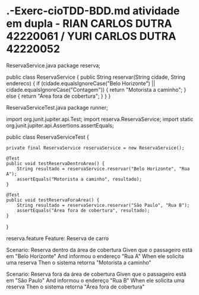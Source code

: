 # .-Exerc-cioTDD-BDD.md    atividade em dupla - RIAN CARLOS DUTRA 42220061 / YURI CARLOS DUTRA 42220052
ReservaService.java
package reserva;

public class ReservaService {
    public String reservar(String cidade, String endereco) {
        if (cidade.equalsIgnoreCase("Belo Horizonte") || cidade.equalsIgnoreCase("Contagem")) {
            return "Motorista a caminho";
        } else {
            return "Área fora de cobertura";
        }
    }
}

ReservaServiceTest.java
package runner;

import org.junit.jupiter.api.Test;
import reserva.ReservaService;
import static org.junit.jupiter.api.Assertions.assertEquals;

public class ReservaServiceTest {

    private final ReservaService reservaService = new ReservaService();

    @Test
    public void testReservaDentroArea() {
        String resultado = reservaService.reservar("Belo Horizonte", "Rua A");
        assertEquals("Motorista a caminho", resultado);
    }

    @Test
    public void testReservaForaArea() {
        String resultado = reservaService.reservar("São Paulo", "Rua B");
        assertEquals("Área fora de cobertura", resultado);
    }
}

reserva.feature
Feature: Reserva de carro

  Scenario: Reserva dentro da área de cobertura
    Given que o passageiro está em "Belo Horizonte"
    And informou o endereço "Rua A"
    When ele solicita uma reserva
    Then o sistema retorna "Motorista a caminho"

  Scenario: Reserva fora da área de cobertura
    Given que o passageiro está em "São Paulo"
    And informou o endereço "Rua B"
    When ele solicita uma reserva
    Then o sistema retorna "Área fora de cobertura"
